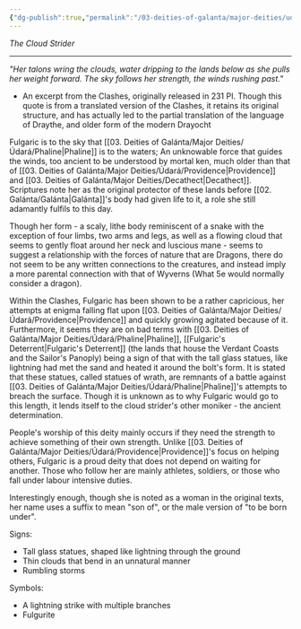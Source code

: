 ```yaml
---
{"dg-publish":true,"permalink":"/03-deities-of-galanta/major-deities/udara/fulgaric/","tags":["Deity","Major_Deity","Udara"],"created":"2025-02-09T22:47:11.869+00:00","updated":"2025-02-09T23:30:27.200+00:00"}
---
```


*The Cloud Strider*
******
*"Her talons wring the clouds, water dripping to the lands below as she pulls her weight forward. The sky follows her strength, the winds rushing past."* 
- An excerpt from the Clashes, originally released in 231 PI. Though this quote is from a translated version of the Clashes, it retains its original structure, and has actually led to the partial translation of the language of Draythe, and older form of the modern Drayocht

Fulgaric is to the sky that [[03. Deities of Galánta/Major Deities/Údará/Phaline\|Phaline]] is to the waters; An unknowable force that guides the winds, too ancient to be understood by mortal ken, much older than that of [[03. Deities of Galánta/Major Deities/Údará/Providence\|Providence]] and [[03. Deities of Galánta/Major Deities/Decathect\|Decathect]]. Scriptures note her as the original protector of these lands before [[02. Galánta/Galánta\|Galánta]]'s body had given life to it, a role she still adamantly fulfils to this day.

Though her form - a scaly, lithe body reminiscent of a snake with the exception of four limbs, two arms and legs, as well as a flowing cloud that seems to gently float around her neck and luscious mane - seems to suggest a relationship with the forces of nature that are Dragons, there do not seem to be any written connections to the creatures, and instead imply a more parental connection with that of Wyverns (What 5e would normally consider a dragon).

Within the Clashes, Fulgaric has been shown to be a rather capricious, her attempts at enigma falling flat upon [[03. Deities of Galánta/Major Deities/Údará/Providence\|Providence]] and quickly growing agitated because of it. Furthermore, it seems they are on bad terms with [[03. Deities of Galánta/Major Deities/Údará/Phaline\|Phaline]], [[Fulgaric's Deterrent\|Fulgaric's Deterrent]] (the lands that house the Verdant Coasts and the Sailor's Panoply) being a sign of that with the tall glass statues, like lightning had met the sand and heated it around the bolt's form. It is stated that these statues, called statues of wrath, are remnants of a battle against [[03. Deities of Galánta/Major Deities/Údará/Phaline\|Phaline]]'s attempts to breach the surface. Though it is unknown as to why Fulgaric would go to this length, it lends itself to the cloud strider's other moniker -  the ancient determination.

People's worship of this deity mainly occurs if they need the strength to achieve something of their own strength. Unlike [[03. Deities of Galánta/Major Deities/Údará/Providence\|Providence]]'s focus on helping others, Fulgaric is a proud deity that does not depend on waiting for another. Those who follow her are mainly athletes, soldiers, or those who fall under labour intensive duties.

Interestingly enough, though she is noted as a woman in the original texts, her name uses a suffix to mean "son of", or the male version of "to be born under".

Signs:
- Tall glass statues, shaped like lightning through the ground
- Thin clouds that bend in an unnatural manner
- Rumbling storms

Symbols:
- A lightning strike with multiple branches
- Fulgurite
